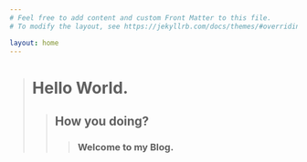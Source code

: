 ```yaml
---
# Feel free to add content and custom Front Matter to this file.
# To modify the layout, see https://jekyllrb.com/docs/themes/#overriding-theme-defaults

layout: home
---
```

<html>
  <head>
    <meta charset="utf-8">
  
  </head>
  <body>
  
<blockquote><h1> Hello World. </h1>
<blockquote> <h2> How you doing? </h2>
<blockquote> <h3> Welcome to my Blog. </h3>
</blockquote>
</blockquote>
</blockquote>
  </body>
</html>